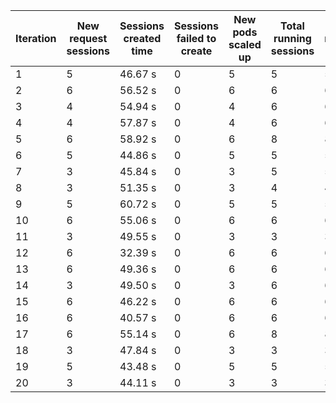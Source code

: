 | Iteration | New request sessions | Sessions created time | Sessions failed to create | New pods scaled up | Total running sessions | Total running pods | Max sessions per pod | Gaps | Sessions closed |
| --------- | -------------------- | --------------------- | ------------------------- | ------------------ | ---------------------- | ------------------ | -------------------- | ---- | --------------- |
| 1         | 5                    | 46.67 s               | 0                         | 5                  | 5                      | 5                  | 1                    | 0    | 5               |
| 2         | 6                    | 56.52 s               | 0                         | 6                  | 6                      | 6                  | 1                    | 0    | 4               |
| 3         | 4                    | 54.94 s               | 0                         | 4                  | 6                      | 6                  | 1                    | 0    | 4               |
| 4         | 4                    | 57.87 s               | 0                         | 4                  | 6                      | 6                  | 1                    | 0    | 4               |
| 5         | 6                    | 58.92 s               | 0                         | 6                  | 8                      | 8                  | 1                    | 0    | 8               |
| 6         | 5                    | 44.86 s               | 0                         | 5                  | 5                      | 5                  | 1                    | 0    | 3               |
| 7         | 3                    | 45.84 s               | 0                         | 3                  | 5                      | 5                  | 1                    | 0    | 4               |
| 8         | 3                    | 51.35 s               | 0                         | 3                  | 4                      | 4                  | 1                    | 0    | 4               |
| 9         | 5                    | 60.72 s               | 0                         | 5                  | 5                      | 5                  | 1                    | 0    | 5               |
| 10        | 6                    | 55.06 s               | 0                         | 6                  | 6                      | 6                  | 1                    | 0    | 6               |
| 11        | 3                    | 49.55 s               | 0                         | 3                  | 3                      | 3                  | 1                    | 0    | 3               |
| 12        | 6                    | 32.39 s               | 0                         | 6                  | 6                      | 6                  | 1                    | 0    | 6               |
| 13        | 6                    | 49.36 s               | 0                         | 6                  | 6                      | 6                  | 1                    | 0    | 3               |
| 14        | 3                    | 49.50 s               | 0                         | 3                  | 6                      | 6                  | 1                    | 0    | 6               |
| 15        | 6                    | 46.22 s               | 0                         | 6                  | 6                      | 6                  | 1                    | 0    | 6               |
| 16        | 6                    | 40.57 s               | 0                         | 6                  | 6                      | 6                  | 1                    | 0    | 4               |
| 17        | 6                    | 55.14 s               | 0                         | 6                  | 8                      | 8                  | 1                    | 0    | 8               |
| 18        | 3                    | 47.84 s               | 0                         | 3                  | 3                      | 3                  | 1                    | 0    | 3               |
| 19        | 5                    | 43.48 s               | 0                         | 5                  | 5                      | 5                  | 1                    | 0    | 5               |
| 20        | 3                    | 44.11 s               | 0                         | 3                  | 3                      | 3                  | 1                    | 0    | 3               |